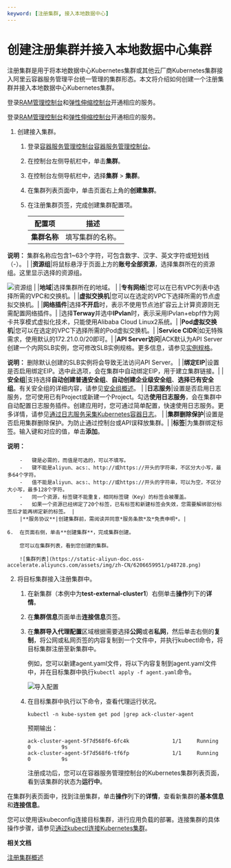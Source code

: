 ```yaml
---
keyword: [注册集群, 接入本地数据中心]
---
```


# 创建注册集群并接入本地数据中心集群

注册集群是用于将本地数据中心Kubernetes集群或其他云厂商Kubernetes集群接入阿里云容器服务管理平台统一管理的集群形态。本文将介绍如何创建一个注册集群并接入本地数据中心Kubernetes集群。

登录[RAM管理控制台](https://ram.console.aliyun.com/)和[弹性伸缩控制台](https://essnew.console.aliyun.com)开通相应的服务。

登录[RAM管理控制台](https://partners-intl.console.aliyun.com/#/ram)和[弹性伸缩控制台](https://partners-intl.console.aliyun.com/#/essnew)开通相应的服务。

1.  创建接入集群。

    1.  登录[容器服务管理控制台](https://cs.console.aliyun.com)[容器服务管理控制台](https://partners-intl.console.aliyun.com/#/cs)。

    2.  在控制台左侧导航栏中，单击**集群**。

    3.  在控制台左侧导航栏中，选择**集群** \> **集群**。

    4.  在集群列表页面中，单击页面右上角的**创建集群**。

    5.  在注册集群页签，完成创建集群配置项。

        |配置项|描述|
        |---|--|
        |**集群名称**|填写集群的名称。

**说明：** 集群名称应包含1~63个字符，可包含数字、汉字、英文字符或短划线（-）。 |
        |**资源组**|将鼠标悬浮于页面上方的**账号全部资源**，选择集群所在的资源组。这里显示选择的资源组。

![资源组](https://static-aliyun-doc.oss-accelerate.aliyuncs.com/assets/img/zh-CN/0706659951/p127165.png) |
        |**地域**|选择集群所在的地域。 |
        |**专有网络**|您可以在已有VPC列表中选择所需的VPC和交换机。|
        |**虚拟交换机**|您可以在选定的VPC下选择所需的节点虚拟交换机。|
        |**网络插件**|选择**不开启**时，表示不使用节点池扩容云上计算资源则无需配置网络插件。|
        |选择**Terway**并选中**IPvlan**时，表示采用IPvlan+ebpf作为网卡共享模式虚拟化技术，只能使用Alibaba Cloud Linux2系统。|
        |**Pod虚拟交换机**|您可以在选定的VPC下选择所需的Pod虚拟交换机。|
        |**Service CIDR**|如无特殊需求，使用默认的172.21.0.0/20即可。|
        |**API Server访问**|ACK默认为API Server创建一个内网SLB实例，您可修改SLB实例规格。更多信息，请参见[实例规格](/intl.zh-CN/传统型负载均衡CLB/CLB用户指南/实例/实例概述.md)。

**说明：** 删除默认创建的SLB实例将会导致无法访问API Server。 |
        |**绑定EIP**|设置是否启用绑定EIP。选中此选项，会在集群中自动绑定EIP，用于建立集群链接。|
        |**安全组**|支持选择**自动创建普通安全组**、**自动创建企业级安全组**、**选择已有安全组**。有关安全组的详细内容，请参见[安全组概述](/intl.zh-CN/安全/安全组/安全组概述.md)。 |
        |**日志服务**|设置是否启用日志服务，您可使用已有Project或新建一个Project。勾选**使用日志服务**，会在集群中自动配置日志服务插件。创建应用时，您可通过简单配置，快速使用日志服务。更多详情，请参见[通过日志服务采集Kubernetes容器日志](/intl.zh-CN/Kubernetes集群用户指南/可观测性/日志管理/通过日志服务采集Kubernetes容器日志.md)。 |
        |**集群删除保护**|设置是否启用集群删除保护。为防止通过控制台或API误释放集群。|
        |**标签**|为集群绑定标签。输入键和对应的值，单击**添加**。

**说明：**

        -   键是必需的，而值是可选的，可以不填写。
        -   键不能是aliyun、acs:、http://或https://开头的字符串，不区分大小写，最多64个字符。
        -   值不能是aliyun、acs:、http://或https://开头的字符串，可以为空，不区分大小写，最多128个字符。
        -   同一个资源，标签键不能重复，相同标签键（Key）的标签会被覆盖。
        -   如果一个资源已经绑定了20个标签，已有标签和新建标签会失效，您需要解绑部分标签后才能再绑定新的标签。 |
        |**服务协议**|创建集群前，需阅读并同意*服务条款*及*免责申明*。|

    6.  在页面右侧，单击**创建集群**，完成集群创建。

        您可以在集群列表，看到您创建的集群。

        ![集群列表](https://static-aliyun-doc.oss-accelerate.aliyuncs.com/assets/img/zh-CN/6206659951/p48728.png)

2.  将目标集群接入注册集群中。

    1.  在新集群（本例中为**test-external-cluster1**）右侧单击**操作**列下的**详情**。

    2.  在**集群信息**页面单击**连接信息**页签。

    3.  在**集群导入代理配置**区域根据需要选择**公网**或者**私网**，然后单击右侧的**复制**，将公网或私网页签的内容复制到一个文件中，并执行kubectl命令，将目标集群注册至新集群中。

        例如，您可以新建agent.yaml文件，将以下内容复制到agent.yaml文件中，并在目标集群中执行`kubectl apply -f agent.yaml`命令。

        ![导入配置](https://static-aliyun-doc.oss-accelerate.aliyuncs.com/assets/img/zh-CN/4926545161/p48732.png)

    4.  在目标集群中执行以下命令，查看代理运行状况。

        ```
        kubectl -n kube-system get pod |grep ack-cluster-agent
        ```

        预期输出：

        ```
        ack-cluster-agent-5f7d568f6-6fc4k              1/1     Running   0          9s
        ack-cluster-agent-5f7d568f6-tf6fp              1/1     Running   0          9s
        ```

        注册成功后，您可以在容器服务管理控制台的Kubernetes集群列表页面，看到该集群的状态为**运行中**。


在集群列表页面中，找到注册集群，单击**操作**列下的**详情**，查看新集群的**基本信息**和**连接信息**。

您可以使用该kubeconfig连接目标集群，进行应用负载的部署。连接集群的具体操作步骤，请参见[通过kubectl连接Kubernetes集群](/intl.zh-CN/Kubernetes集群用户指南/集群/连接集群/通过kubectl连接Kubernetes集群.md)。

**相关文档**  


[注册集群概述](/intl.zh-CN/Kubernetes集群用户指南/多云混合云/注册集群概述.md)

